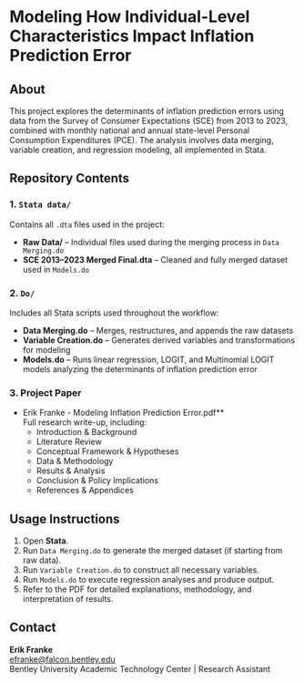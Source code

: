 # Modeling How Individual-Level Characteristics Impact Inflation Prediction Error

## About

This project explores the determinants of inflation prediction errors using data from the Survey of Consumer Expectations (SCE) from 2013 to 2023, combined with monthly national and annual state-level Personal Consumption Expenditures (PCE). The analysis involves data merging, variable creation, and regression modeling, all implemented in Stata.

## Repository Contents

### 1. `Stata data/`
Contains all `.dta` files used in the project:

- **Raw Data/** – Individual files used during the merging process in `Data Merging.do`
- **SCE 2013–2023 Merged Final.dta** – Cleaned and fully merged dataset used in `Models.do`

### 2. `Do/`
Includes all Stata scripts used throughout the workflow:

- **Data Merging.do** – Merges, restructures, and appends the raw datasets
- **Variable Creation.do** – Generates derived variables and transformations for modeling
- **Models.do** – Runs linear regression, LOGIT, and Multinomial LOGIT models analyzing the determinants of inflation prediction error

### 3. Project Paper
- Erik Franke - Modeling Inflation Prediction Error.pdf**  
  Full research write-up, including:
  - Introduction & Background  
  - Literature Review  
  - Conceptual Framework & Hypotheses  
  - Data & Methodology  
  - Results & Analysis  
  - Conclusion & Policy Implications  
  - References & Appendices

## Usage Instructions

1. Open **Stata**.
2. Run `Data Merging.do` to generate the merged dataset (if starting from raw data).
3. Run `Variable Creation.do` to construct all necessary variables.
4. Run `Models.do` to execute regression analyses and produce output.
5. Refer to the PDF for detailed explanations, methodology, and interpretation of results.

## Contact

**Erik Franke**  
efranke@falcon.bentley.edu  
Bentley University Academic Technology Center | Research Assistant
